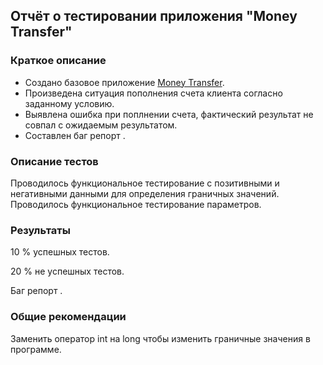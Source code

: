 ## Отчёт о тестировании приложения "Money Transfer"

### Краткое описание

* Создано базовое приложение [Money Transfer](https://github.com/IgorEgor1964/Java-Home-Work-1.2.1/blob/master/Main.java).
* Произведена ситуация пополнения счета клиента согласно заданному условию.
* Выявлена ошибка при поплнении счета, фактический результат не совпал с ожидаемым результатом.
* Составлен баг репорт []().

### Описание тестов

Проводилось функциональное тестирование с позитивными и негативными данными для определения граничных значений.
Проводилось функциональное тестирование параметров.

### Результаты

10 % успешных тестов.

20 % не успешных тестов.

Баг репорт []().

### Общие рекомендации

Заменить оператор int на long чтобы изменить граничные значения в программе.
